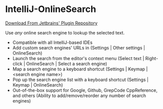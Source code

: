 # IntelliJ-OnlineSearch

[Download From Jetbrains' Plugin Repository](https://plugins.jetbrains.com/plugin/8298)

Use *any* online search engine to lookup the selected text.

* Compatible with all IntelliJ-based IDEs
* Add custom search engines' URLs in (Settings | Other settings | OnlineSearch)
* Launch the search from the editor's context menu (Select text | Right-click | OnlineSearch | Select a search engine)
* Map a search engine to a keyboard shortcut (Settings | Keymap | &lt;search engine name&gt;)
* Pop up the search engine list with a keyboard shortcut (Settings | Keymap | OnlineSearch)
* Out-of-the-box support for Google, Github, GrepCode CppReference, and others (Ability to add/remove/reorder any number of search engines)
